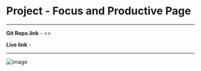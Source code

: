 # Project - Focus and Productive Page

---

**Git Repo.link** - <>

**Live link** - 

--- 
![image](https://user-images.githubusercontent.com/114687199/211831246-3a49c8f0-8d9f-4515-a92e-e4343305f003.png)

